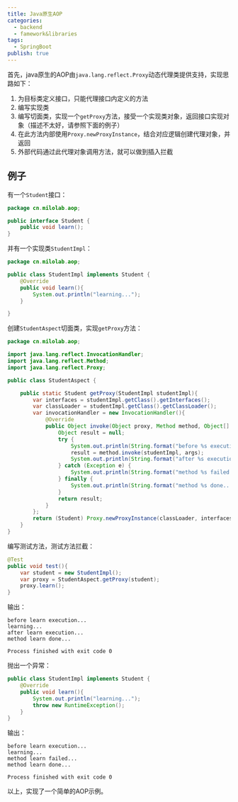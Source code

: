 ```yaml
---
title: Java原生AOP
categories:
  - backend
  - famework&libraries
tags:
  - SpringBoot
publish: true
---
```


首先，java原生的AOP由`java.lang.reflect.Proxy`动态代理类提供支持，实现思路如下：

1. 为目标类定义接口，只能代理接口内定义的方法
2. 编写实现类
3. 编写切面类，实现一个`getProxy`方法，接受一个实现类对象，返回接口实现对象（描述不太好，请参照下面的例子）
4. 在此方法内部使用`Proxy.newProxyInstance`，结合对应逻辑创建代理对象，并返回
5. 外部代码通过此代理对象调用方法，就可以做到插入拦截

## 例子

有一个`Student`接口：

```java
package cn.milolab.aop;

public interface Student {
    public void learn();
}
```

并有一个实现类`StudentImpl`：

```java
package cn.milolab.aop;

public class StudentImpl implements Student {
    @Override
    public void learn(){
        System.out.println("learning...");
    }

}
```

创建`StudentAspect`切面类，实现`getProxy`方法：

```java
package cn.milolab.aop;

import java.lang.reflect.InvocationHandler;
import java.lang.reflect.Method;
import java.lang.reflect.Proxy;

public class StudentAspect {

    public static Student getProxy(StudentImpl studentImpl){
        var interfaces = studentImpl.getClass().getInterfaces();
        var classLoader = studentImpl.getClass().getClassLoader();
        var invocationHandler = new InvocationHandler(){
            @Override
            public Object invoke(Object proxy, Method method, Object[] args) throws Throwable {
                Object result = null;
                try {
                    System.out.println(String.format("before %s execution...", method.getName()));
                    result = method.invoke(studentImpl, args);
                    System.out.println(String.format("after %s execution...", method.getName()));
                } catch (Exception e) {
                    System.out.println(String.format("method %s failed...", method.getName()));
                } finally {
                    System.out.println(String.format("method %s done...", method.getName()));
                }
                return result;
            }
        };
        return (Student) Proxy.newProxyInstance(classLoader, interfaces, invocationHandler);
    }
}
```

编写测试方法，测试方法拦截：

```java
@Test
public void test(){
    var student = new StudentImpl();
    var proxy = StudentAspect.getProxy(student);
    proxy.learn();
}
```

输出：

```
before learn execution...
learning...
after learn execution...
method learn done...

Process finished with exit code 0
```

抛出一个异常：

```java
public class StudentImpl implements Student {
    @Override
    public void learn(){
        System.out.println("learning...");
        throw new RuntimeException();
    }
}
```

输出：

```
before learn execution...
learning...
method learn failed...
method learn done...

Process finished with exit code 0
```

以上，实现了一个简单的AOP示例。